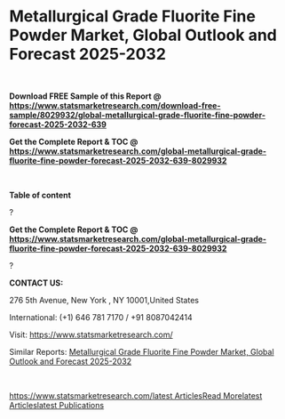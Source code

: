 <h1>Metallurgical Grade Fluorite Fine Powder Market, Global Outlook and Forecast 2025-2032</h1><br/><p><strong>Download FREE Sample of this Report @ <a href="https://www.statsmarketresearch.com/download-free-sample/8029932/global-metallurgical-grade-fluorite-fine-powder-forecast-2025-2032-639">https://www.statsmarketresearch.com/download-free-sample/8029932/global-metallurgical-grade-fluorite-fine-powder-forecast-2025-2032-639</a></strong></p>
 
 
 
 <div><b>Get the Complete Report & TOC @ <a href="https://www.statsmarketresearch.com/global-metallurgical-grade-fluorite-fine-powder-forecast-2025-2032-639-8029932">https://www.statsmarketresearch.com/global-metallurgical-grade-fluorite-fine-powder-forecast-2025-2032-639-8029932</a></b></div>
 
 
 
 <p><br />
 
 <b>Table of content</b></p>
 
 
 
 <p>? </p>
 
 
 
 <div><b>Get the Complete Report & TOC @ <a href="https://www.statsmarketresearch.com/global-metallurgical-grade-fluorite-fine-powder-forecast-2025-2032-639-8029932">https://www.statsmarketresearch.com/global-metallurgical-grade-fluorite-fine-powder-forecast-2025-2032-639-8029932</a></b></div>
 
 
 
 <p>? </p>
 
 
 
 <p><b>CONTACT US:</b><br />
 
 276 5th Avenue, New York , NY 10001,United States<br />
 
 International: (+1) 646 781 7170 / +91 8087042414<br />
 
 Visit: <a href="https://www.statsmarketresearch.com/">https://www.statsmarketresearch.com/</a><br />
 
 Similar Reports: <a href="https://www.statsmarketresearch.com/global-metallurgical-grade-fluorite-fine-powder-forecast-2025-2032-639-8029932">Metallurgical Grade Fluorite Fine Powder Market, Global Outlook and Forecast 2025-2032</a><br />
 
 <br />
 
 <a href="https://gyeongbokgung.com">https://www.statsmarketresearch.com/</a><a href="https://hallyeomaritime.com">latest Articles</a><a href="https://jingwansa.com">Read More</a><a href="https://nguoiviet.jp/">latest Articles</a><a href="https://www.intelmarketresearch.com/">latest Publications</a></p>